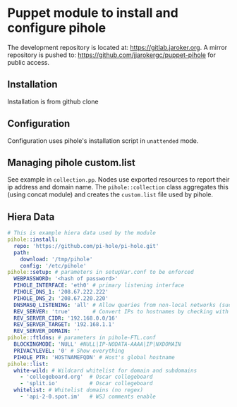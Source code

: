 # Puppet module to install and configure pihole

The development repository is located at: <https://gitlab.jaroker.org>.  A mirror repository is pushed to: <https://github.com/jjarokergc/puppet-pihole> for public access.

## Installation

Installation is from github clone

## Configuration

Configuration uses pihole's installation script in `unattended` mode.

## Managing pihole custom.list

See example in `collection.pp`.  Nodes use exported resources to report their
ip address and domain name.  The `pihole::collection` class aggregates this (using concat module) and creates the `custom.list` file used by pihole.

## Hiera Data

```yaml
# This is example hiera data used by the module
pihole::install:
  repo: 'https://github.com/pi-hole/pi-hole.git'
  path: 
    download: '/tmp/pihole'
    config: '/etc/pihole'
pihole::setup: # parameters in setupVar.conf to be enforced
  WEBPASSWORD: '<hash of password>'
  PIHOLE_INTERFACE: 'eth0' # primary listening interface
  PIHOLE_DNS_1: '208.67.222.222'
  PIHOLE_DNS_2: '208.67.220.220'
  DNSMASQ_LISTENING: 'all' # Allow queries from non-local networks (such as VPNs)
  REV_SERVER: 'true'       # Convert IPs to hostnames by checking with router
  REV_SERVER_CIDR: '192.168.0.0/16'
  REV_SERVER_TARGET: '192.168.1.1'
  REV_SERVER_DOMAIN: ''
pihole::ftldns: # parameters in pihole-FTL.conf
  BLOCKINGMODE: 'NULL' #NULL|IP-NODATA-AAAA|IP|NXDOMAIN
  PRIVACYLEVEL: '0' # Show everything
  PIHOLE_PTR: 'HOSTNAMEFQDN' # Host's global hostname
pihole::list:
  white-wild: # Wildcard whitelist for domain and subdomains
    - 'collegeboard.org'  # Oscar collegeboard
    - 'split.io'          # Oscar collegeboard
  whitelist: # Whitelist domains (no regex)
    - 'api-2-0.spot.im'   # WSJ comments enable
```
